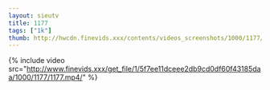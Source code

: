```yaml
--- 
layout: sieutv
title: 1177
tags: ["1k"]
thumb: http://hwcdn.finevids.xxx/contents/videos_screenshots/1000/1177/preview.mp4.jpg
---
```

{% include video src="http://www.finevids.xxx/get_file/1/5f7ee11dceee2db9cd0df60f43185daa/1000/1177/1177.mp4/" %} 
